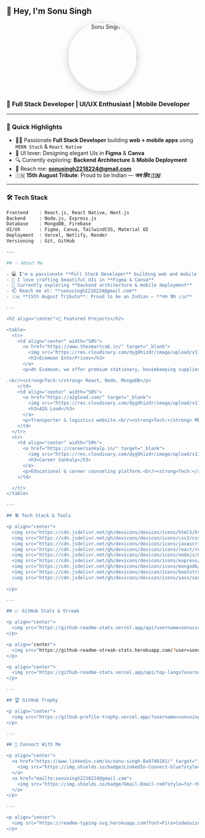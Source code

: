 <!-- Header Image -->

## 👋 Hey, I'm Sonu Singh

<div align="center">
  <img src="https://res.cloudinary.com/dyg9hizdr/image/upload/v1754501913/github/Frame_1171276424_s9pemd.png" alt="Sonu Singh" width="180" style="border-radius: 50%; box-shadow: 0px 4px 20px rgba(0,0,0,0.2);" />
</div>

### 💼 Full Stack Developer | UI/UX Enthusiast | Mobile Developer

---

### 🚀 Quick Highlights

- 🧑‍💻 Passionate **Full Stack Developer** building **web + mobile apps** using `MERN Stack` & `React Native`
- 🎨 UI lover: Designing elegant UIs in **Figma** & **Canva**
- 🔍 Currently exploring: **Backend Architecture** & **Mobile Deployment**
- 📧 Reach me: **[sonusingh2218224@gmail.com](mailto:sonusingh2218224@gmail.com)**
- 🇮🇳 **15th August Tribute**: Proud to be Indian — _**जय हिंद 🇮🇳**_

---

### 🛠️ Tech Stack

```bash
Frontend    : React.js, React Native, Next.js
Backend     : Node.js, Express.js
Database    : MongoDB, Firebase
UI/UX       : Figma, Canva, TailwindCSS, Material UI
Deployment  : Vercel, Netlify, Render
Versioning  : Git, GitHub

---

## ✨ About Me

- 💻 I'm a passionate **Full Stack Developer** building web and mobile apps using **MERN Stack + React Native**
- 🎨 I love crafting beautiful UIs in **Figma & Canva**
- 🌱 Currently exploring **backend architecture & mobile deployment**
- 📫 Reach me at: **sonusingh2218224@gmail.com**
- 🇮🇳 **15th August Tribute**: Proud to be an Indian – **जय हिंद 🇮🇳**

---

<h2 align="center">🚀 Featured Projects</h2>

<table>
  <tr>
    <td align="center" width="50%">
      <a href="https://www.thesmartcab.in/" target="_blank">
        <img src="https://res.cloudinary.com/dyg9hizdr/image/upload/v1754503101/github/ecomoon_tdeh1z.png" alt="The Smart Cab" width="100%" style="border-radius: 15px;" />
        <h3>Ecomoon EnterPrises</h3>
      </a>
      <p>At Ecomoon, we offer premium stationery, housekeeping supplies

.<br/><strong>Tech:</strong> React, Node, MongoDB</p>
    </td>
    <td align="center" width="50%">
      <a href="https://a2gload.com/" target="_blank">
        <img src="https://res.cloudinary.com/dyg9hizdr/image/upload/v1754501913/github/Frame_1171276413_vsyqgt.png" alt="A2G Load" width="100%" style="border-radius: 15px;" />
        <h3>A2G Load</h3>
      </a>
      <p>Transporter & logistics website.<br/><strong>Tech:</strong> MERN, Bootstrap</p>
    </td>
  </tr>
  <tr>
    <td align="center" width="50%">
      <a href="https://careersankalp.in/" target="_blank">
        <img src="https://res.cloudinary.com/dyg9hizdr/image/upload/v1754501913/github/Frame_1171276424_s9pemd.png" alt="Career Sankalp" width="100%" style="border-radius: 15px;" />
        <h3>Career Sankalp</h3>
      </a>
      <p>Educational & career counseling platform.<br/><strong>Tech:</strong> MERN, React Native</p>
    </td>

  </tr>
</table>

---

## 🛠️ Tech Stack & Tools

<p align="center">
  <img src="https://cdn.jsdelivr.net/gh/devicons/devicon/icons/html5/html5-original.svg" width="40"/>
  <img src="https://cdn.jsdelivr.net/gh/devicons/devicon/icons/css3/css3-original.svg" width="40"/>
  <img src="https://cdn.jsdelivr.net/gh/devicons/devicon/icons/javascript/javascript-original.svg" width="40"/>
  <img src="https://cdn.jsdelivr.net/gh/devicons/devicon/icons/react/react-original.svg" width="40"/>
  <img src="https://cdn.jsdelivr.net/gh/devicons/devicon/icons/nodejs/nodejs-original.svg" width="40"/>
  <img src="https://cdn.jsdelivr.net/gh/devicons/devicon/icons/express/express-original.svg" width="40"/>
  <img src="https://cdn.jsdelivr.net/gh/devicons/devicon/icons/mongodb/mongodb-original.svg" width="40"/>
  <img src="https://cdn.jsdelivr.net/gh/devicons/devicon/icons/bootstrap/bootstrap-plain.svg" width="40"/>
  <img src="https://cdn.jsdelivr.net/gh/devicons/devicon/icons/sass/sass-original.svg" width="40"/>
 
</p>

---

## 📈 GitHub Stats & Streak

<p align="center">
  <img src="https://github-readme-stats.vercel.app/api?username=sonusingh2218224&show_icons=true&theme=default" alt="Sonu's GitHub Stats" />
</p>

<p align="center">
  <img src="https://github-readme-streak-stats.herokuapp.com/?user=sonusingh2218224&theme=default" alt="Sonu's GitHub Streak" />
</p>

<p align="center">
  <img src="https://github-readme-stats.vercel.app/api/top-langs?username=sonusingh2218224&show_icons=true&locale=en&layout=compact" alt="Top Languages" />
</p>

---

## 🏆 GitHub Trophy

<p align="center">
  <img src="https://github-profile-trophy.vercel.app/?username=sonusingh2218224&theme=flat&no-frame=true&margin-w=10" />
</p>

---

## 🤝 Connect With Me

<p align="center">
  <a href="https://www.linkedin.com/in/sonu-singh-8a9748181/" target="_blank">
    <img src="https://img.shields.io/badge/LinkedIn-Connect-blue?style=for-the-badge&logo=linkedin" />
  </a>
  <a href="mailto:sonusingh2218224@gmail.com">
    <img src="https://img.shields.io/badge/Gmail-Email-red?style=for-the-badge&logo=gmail" />
  </a>
</p>

---

<p align="center">
  <img src="https://readme-typing-svg.herokuapp.com?font=Fira+Code&size=22&duration=4000&pause=1000&center=true&width=440&lines=Thank+You+for+visiting+my+profile!;Keep+learning+and+keep+building!;जय+हिंद+🇮🇳" alt="Typing SVG" />
</p>
